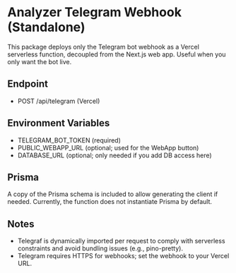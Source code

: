 # Analyzer Telegram Webhook (Standalone)

This package deploys only the Telegram bot webhook as a Vercel serverless function, decoupled from the Next.js web app. Useful when you only want the bot live.

## Endpoint
- POST /api/telegram (Vercel)

## Environment Variables
- TELEGRAM_BOT_TOKEN (required)
- PUBLIC_WEBAPP_URL (optional; used for the WebApp button)
- DATABASE_URL (optional; only needed if you add DB access here)

## Prisma
A copy of the Prisma schema is included to allow generating the client if needed. Currently, the function does not instantiate Prisma by default.

## Notes
- Telegraf is dynamically imported per request to comply with serverless constraints and avoid bundling issues (e.g., pino-pretty).
- Telegram requires HTTPS for webhooks; set the webhook to your Vercel URL.